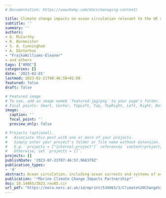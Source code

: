 ```yaml
---
# Documentation: https://wowchemy.com/docs/managing-content/

title: Climate change impacts on ocean circulation relevant to the UK and Ireland
subtitle: ''
summary: ''
authors:
- G. McCarthy
- K. Burmeister
- S. A. Cunningham
- A. Düsterhus
- "FrajkaWilliams-Eleanor"
- and others
tags: ["AMOC"]
categories: []
date: '2023-02-01'
lastmod: 2023-02-21T08:46:58+01:00
featured: false
draft: false

# Featured image
# To use, add an image named `featured.jpg/png` to your page's folder.
# Focal points: Smart, Center, TopLeft, Top, TopRight, Left, Right, BottomLeft, Bottom, BottomRight.
image:
  caption: ''
  focal_point: ''
  preview_only: false

# Projects (optional).
#   Associate this post with one or more of your projects.
#   Simply enter your project's folder or file name without extension.
#   E.g. `projects = ["internal-project"]` references `content/project/deep-learning/index.md`.
#   Otherwise, set `projects = []`.
projects: []
publishDate: '2023-07-21T07:46:57.968379Z'
publication_types:
- '4'
abstract: Ocean circulation, including ocean currents and systems of ocean currents, such as ocean gyres and the meridional overturning circulation, play a key role in the climate system through the redistribution of heat, freshwater, carbon, and ecosystem-relevant quantities. Some of these systems of ocean currents are on a large spatial scale and of global climate relevance. For example, the basin-scale Atlantic Meridional Overturning Circulation (AMOC) plays an important role in the climate of north-west Europe (Bellomo et al., 2021; McCarthy et al., 2015). Other ocean circulation features are on a smaller spatial scale and still have an important climate relevance. For example, the regional-scale exchanges across the north-west European shelf are large and enable a disproportionately large carbon transport that plays an important role in the ocean’s sequestration of anthropogenic carbon (Legge et al., 2020). How these systems will change as the climate changes is a key focus of research.
publication: '*Marine Climate Change Impacts Partnership*'
doi: 10.14465/2023.reu05.cir
url_pdf: "https://nora.nerc.ac.uk/id/eprint/534063/1/Climate%20Change%20Impacts%20on%20Ocean%20Circulation%20Relevant%20to%20the%20UK%20and%20Ireland.pdf"
---
```

